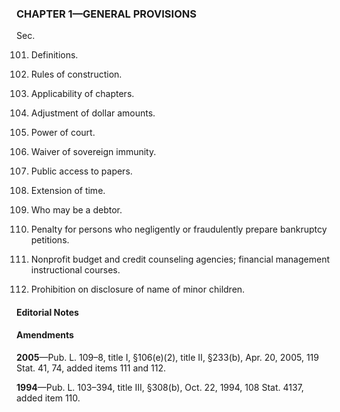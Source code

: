 ### **CHAPTER 1—GENERAL PROVISIONS** ###

Sec.

101. Definitions.

102. Rules of construction.

103. Applicability of chapters.

104. Adjustment of dollar amounts.

105. Power of court.

106. Waiver of sovereign immunity.

107. Public access to papers.

108. Extension of time.

109. Who may be a debtor.

110. Penalty for persons who negligently or fraudulently prepare bankruptcy petitions.

111. Nonprofit budget and credit counseling agencies; financial management instructional courses.

112. Prohibition on disclosure of name of minor children.

#### **Editorial Notes** ####

#### Amendments ####

**2005**—Pub. L. 109–8, title I, §106(e)(2), title II, §233(b), Apr. 20, 2005, 119 Stat. 41, 74, added items 111 and 112.

**1994**—Pub. L. 103–394, title III, §308(b), Oct. 22, 1994, 108 Stat. 4137, added item 110.